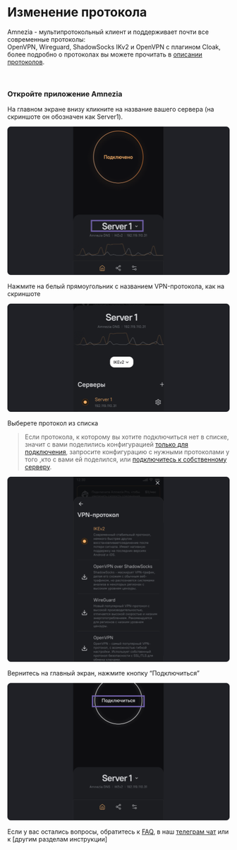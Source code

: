 # Изменение протокола

Amnezia - мультипротокольный клиент и поддерживает почти все современные протоколы:  
OpenVPN, Wireguard, ShadowSocks IKv2 и OpenVPN с плагином  Cloak, более подробно о протоколах вы можете прочитать  в [описании протоколов].


&nbsp;

### Откройте приложение Amnezia


 На главном экране  внизу  кликните на название вашего сервера  (на скриншоте он обозначен как Server1). 

![instruction 1](https://raw.githubusercontent.com/amnezia-vpn/amnezia.org-content/master/docs/ru/instructions/14_protocol-change/img/cp_ru_1.png)

Нажмите  на белый прямоугольник  с названием VPN-протокола, 
как на скриншоте

![instruction 1](https://raw.githubusercontent.com/amnezia-vpn/amnezia.org-content/master/docs/ru/instructions/14_protocol-change/img/cp_ru_2.png)

Выберете протокол из списка 

>Если протокола, к которому вы хотите подключиться нет в списке, значит с вами поделились  конфигурацией [только для подключения], запросите конфигурацию с нужными протоколами у того ,кто с вами ей поделился, или [подключитесь к собственному серверу].  


![instruction 1](https://raw.githubusercontent.com/amnezia-vpn/amnezia.org-content/master/docs/ru/instructions/14_protocol-change/img/cp_ru_3.png)

Вернитесь на главный экран, нажмите кнопку “Подключиться”

![instruction 1](https://raw.githubusercontent.com/amnezia-vpn/amnezia.org-content/master/docs/ru/instructions/14_protocol-change/img/cp_ru_4.png)


Если у вас остались вопросы, обратитесь к [FAQ], в наш [телеграм чат] или к [другим разделам инструкции]


[amnezia-site-ext-link]: https://amnezia-web-nx1r.vercel.app
[about-int-link]: /about  
[FAQ]: ../faq
[телеграм чат]: https://t.me/amnezia_vpn
[описании протоколов]: ../instructions/09_about_protocols
[только для подключения]: ../instructions/29_connection_access_only
[подключитесь к собственному серверу]: ../instructions/0_starter-guide




















